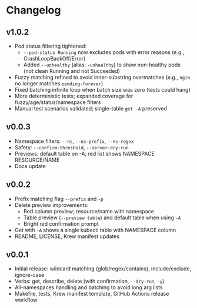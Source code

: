 # Changelog

## v1.0.2
- Pod status filtering tightened:
  - `--pod-status Running` now excludes pods with error reasons (e.g., CrashLoopBackOff/Error)
  - Added `--unhealthy` (alias: `-unhealthy`) to show non-healthy pods (not clean Running and not Succeeded)
- Fuzzy matching refined to avoid inner-substring overmatches (e.g., `ngin` no longer matches `pending-forever`)
- Fixed batching infinite loop when batch size was zero (tests could hang)
- More deterministic tests; expanded coverage for fuzzy/age/status/namespace filters
- Manual test scenarios validated; single-table `get -A` preserved

## v0.0.3
- Namespace filters: `--ns`, `--ns-prefix`, `--ns-regex`
- Safety: `--confirm-threshold`, `--server-dry-run`
- Previews: default table on -A; red list shows NAMESPACE	RESOURCE/NAME
- Docs update

## v0.0.2
- Prefix matching flag `--prefix` and `-p`
- Delete preview improvements:
  - Red column preview; resource/name with namespace
  - Table preview (`--preview table`) and default table when using `-A`
  - Bright red confirmation prompt
- Get with `-A` shows a single kubectl table with NAMESPACE column
- README, LICENSE, Krew manifest updates

## v0.0.1
- Initial release: wildcard matching (glob/regex/contains), include/exclude, ignore-case
- Verbs: get, describe, delete (with confirmation, `--dry-run`, `-y`)
- All-namespaces handling and batching to avoid long arg lists
- Makefile, tests, Krew manifest template, GitHub Actions release workflow
